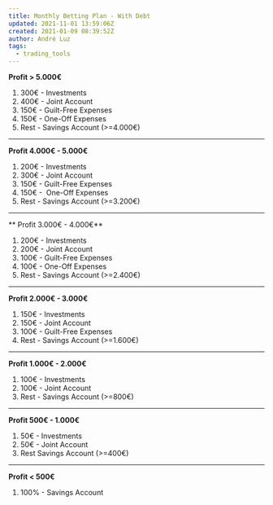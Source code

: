 ```yaml
---
title: Monthly Betting Plan - With Debt
updated: 2021-11-01 13:59:06Z
created: 2021-01-09 08:39:52Z
author: André Luz
tags:
  - trading_tools
---
```


**Profit > 5.000€**

1. 300€ - Investments
2. 400€ - Joint Account
3. 150€ - Guilt-Free Expenses
4. 150€ - One-Off Expenses
5. Rest - Savings Account (>=4.000€)

* * *

**Profit 4.000€ - 5.000€**

1. 200€ - Investments
2. 300€ - Joint Account
3. 150€ - Guilt-Free Expenses
4. 150€ -  One-Off Expenses
5. Rest - Savings Account (>=3.200€)

* * *

** Profit 3.000€ - 4.000€**

1. 200€ - Investments
2. 200€ - Joint Account
3. 100€ - Guilt-Free Expenses
4. 100€ - One-Off Expenses
5. Rest - Savings Account (>=2.400€)

* * *

**Profit 2.000€ - 3.000€**

1. 150€ - Investments
2. 150€ - Joint Account
3. 100€ - Guilt-Free Expenses
4. Rest - Savings Account (>=1.600€)

* * *

**Profit 1.000€ - 2.000€**

1. 100€ - Investments
2. 100€ - Joint Account
3. Rest - Savings Account (>=800€)

* * *

**Profit 500€ - 1.000€**

1. 50€ - Investments
2. 50€ - Joint Account
3. Rest Savings Account (>=400€)

* * *

**Profit < 500€**

1. 100% - Savings Account
